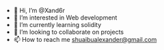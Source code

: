 - 👋 Hi, I’m @Xand6r
- 👀 I’m interested in Web development
- 🌱 I’m currently learning solidity
- 💞️ I’m looking to collaborate on projects
- 📫 How to reach me shuaibualexander@gmail.com

<!---
Xand6r/Xand6r is a ✨ special ✨ repository because its `README.md` (this file) appears on your GitHub profile.
You can click the Preview link to take a look at your changes.
--->
